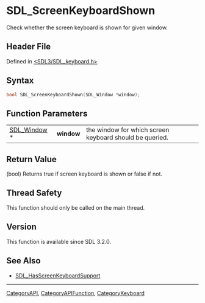 # SDL_ScreenKeyboardShown

Check whether the screen keyboard is shown for given window.

## Header File

Defined in [<SDL3/SDL_keyboard.h>](https://github.com/libsdl-org/SDL/blob/main/include/SDL3/SDL_keyboard.h)

## Syntax

```c
bool SDL_ScreenKeyboardShown(SDL_Window *window);
```

## Function Parameters

|                            |            |                                                         |
| -------------------------- | ---------- | ------------------------------------------------------- |
| [SDL_Window](SDL_Window) * | **window** | the window for which screen keyboard should be queried. |

## Return Value

(bool) Returns true if screen keyboard is shown or false if not.

## Thread Safety

This function should only be called on the main thread.

## Version

This function is available since SDL 3.2.0.

## See Also

- [SDL_HasScreenKeyboardSupport](SDL_HasScreenKeyboardSupport)






----
[CategoryAPI](CategoryAPI), [CategoryAPIFunction](CategoryAPIFunction), [CategoryKeyboard](CategoryKeyboard)

